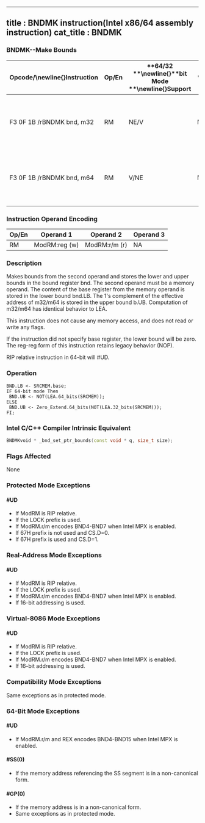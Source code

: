 ----------------------------
title : BNDMK instruction(Intel x86/64 assembly instruction)
cat_title : BNDMK
----------------------------
### BNDMK--Make Bounds


|**Opcode/**\newline{}**Instruction**|**Op/En**|**64/32 **\newline{}**bit Mode **\newline{}**Support**|**CPUID **\newline{}**Feature **\newline{}**Flag**|**Description**|
|------------------------------------|---------|------------------------------------------------------|--------------------------------------------------|---------------|
|F3 0F 1B /rBNDMK bnd, m32|RM|NE/V|MPX|Make lower and upper bounds from m32 and store them in bnd.|
|F3 0F 1B /rBNDMK bnd, m64|RM|V/NE|MPX|Make lower and upper bounds from m64 and store them in bnd.|
### Instruction Operand Encoding


|Op/En|Operand 1|Operand 2|Operand 3|
|-----|---------|---------|---------|
|RM|ModRM:reg (w)|ModRM:r/m (r)|NA|
### Description


Makes bounds from the second operand and stores the lower and upper bounds in the bound register bnd. The second operand must be a memory operand. The content of the base register from the memory operand is stored in the lower bound bnd.LB. The 1's complement of the effective address of m32/m64 is stored in the upper bound b.UB. Computation of m32/m64 has identical behavior to LEA.

This instruction does not cause any memory access, and does not read or write any flags. 

If the instruction did not specify base register, the lower bound will be zero. The reg-reg form of this instruction retains legacy behavior (NOP). 

RIP relative instruction in 64-bit will #UD.


### Operation

```info-verb
BND.LB  <- SRCMEM.base;
IF 64-bit mode Then
 BND.UB <-  NOT(LEA.64_bits(SRCMEM)); 
ELSE
 BND.UB <-  Zero_Extend.64_bits(NOT(LEA.32_bits(SRCMEM)));
FI;
```

### Intel C/C++ Compiler Intrinsic Equivalent

```cpp
BNDMKvoid * _bnd_set_ptr_bounds(const void * q, size_t size); 
```
### Flags Affected


None


### Protected Mode Exceptions

#### #UD
* If ModRM is RIP relative.
* If the LOCK prefix is used.
* If ModRM.r/m encodes BND4-BND7 when Intel MPX is enabled.
* If 67H prefix is not used and CS.D=0.
* If 67H prefix is used and CS.D=1.

### Real-Address Mode Exceptions

#### #UD
* If ModRM is RIP relative.
* If the LOCK prefix is used.
* If ModRM.r/m encodes BND4-BND7 when Intel MPX is enabled.
* If 16-bit addressing is used.

### Virtual-8086 Mode Exceptions

#### #UD
* If ModRM is RIP relative.
* If the LOCK prefix is used.
* If ModRM.r/m encodes BND4-BND7 when Intel MPX is enabled.
* If 16-bit addressing is used.

### Compatibility Mode Exceptions



Same exceptions as in protected mode.


### 64-Bit Mode Exceptions

#### #UD
* If ModRM.r/m and REX encodes BND4-BND15 when Intel MPX is enabled.

#### #SS(0)
* If the memory address referencing the SS segment is in a non-canonical form.

#### #GP(0)
* If the memory address is in a non-canonical form.
* Same exceptions as in protected mode.
